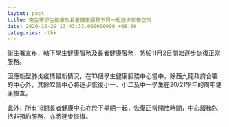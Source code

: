 ```yaml
---
layout: post
title: 衞生署學生健康及長者健康服務下周一起逐步恢復正常
date: 2020-10-29 13:43:33.000000000 +08:00
categories: rthk
---
```


衞生署宣布，轄下學生健康服務及長者健康服務，將於11月2日開始逐步恢復正常服務。
 
因應新型肺炎疫情最新情況，在13個學生健康服務中心當中，除西九龍政府合署的中心外，其餘12個中心將逐步恢復小一、小二及中一學生在20/21學年的周年健康檢查。
 
此外，所有18間長者健康中心亦於下星期一起，恢復正常開放時間，中心服務包括非預約服務，亦將逐步恢復。
